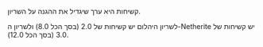 קשיחות היא ערך שיגדיל את ההגנה על השריון.

לשריון היהלום יש קשיחות של 2.0 (בסך הכל 8.0) ולשריון ה-Netherite יש קשיחות של 3.0 (בסך הכל 12.0).